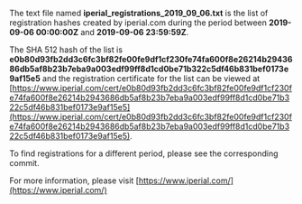 The text file named **iperial_registrations_2019_09_06.txt** is the list of registration hashes created by iperial.com during the period between **2019-09-06 00:00:00Z** and **2019-09-06 23:59:59Z**.

The SHA 512 hash of the list is **e0b80d93fb2dd3c6fc3bf82fe00fe9df1cf230fe74fa600f8e26214b2943686db5af8b23b7eba9a003edf99ff8d1cd0be71b322c5df46b831bef0173e9af15e5** and the registration certificate for the list can be viewed at [https://www.iperial.com/cert/e0b80d93fb2dd3c6fc3bf82fe00fe9df1cf230fe74fa600f8e26214b2943686db5af8b23b7eba9a003edf99ff8d1cd0be71b322c5df46b831bef0173e9af15e5](https://www.iperial.com/cert/e0b80d93fb2dd3c6fc3bf82fe00fe9df1cf230fe74fa600f8e26214b2943686db5af8b23b7eba9a003edf99ff8d1cd0be71b322c5df46b831bef0173e9af15e5).

To find registrations for a different period, please see the corresponding commit.

For more information, please visit [https://www.iperial.com/](https://www.iperial.com/)
